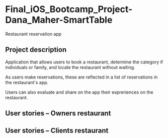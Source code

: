 # Final_iOS_Bootcamp_Project-Dana_Maher-SmartTable
Restaurant reservation app

## Project description
Application that allows users to book a restaurant, determine the category if individuals or family, and locate the restaurant without waiting. 

As users make reservations, these are reflected in a list of reservations in the restaurant's app. 

Users can also evaluate and share on the app their expreriences on the restaurant.


## User stories – Owners restaurant


## User stories – Clients restaurant
